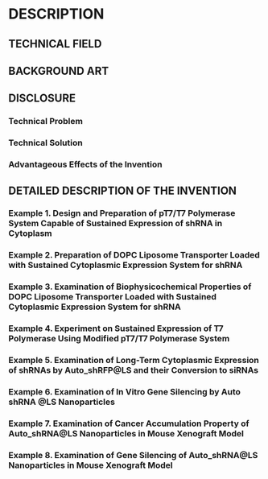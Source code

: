 # DESCRIPTION

## TECHNICAL FIELD

## BACKGROUND ART

## DISCLOSURE

### Technical Problem

### Technical Solution

### Advantageous Effects of the Invention

## DETAILED DESCRIPTION OF THE INVENTION

### Example 1. Design and Preparation of pT7/T7 Polymerase System Capable of Sustained Expression of shRNA in Cytoplasm

### Example 2. Preparation of DOPC Liposome Transporter Loaded with Sustained Cytoplasmic Expression System for shRNA

### Example 3. Examination of Biophysicochemical Properties of DOPC Liposome Transporter Loaded with Sustained Cytoplasmic Expression System for shRNA

### Example 4. Experiment on Sustained Expression of T7 Polymerase Using Modified pT7/T7 Polymerase System

### Example 5. Examination of Long-Term Cytoplasmic Expression of shRNAs by Auto_shRFP@LS and their Conversion to siRNAs

### Example 6. Examination of In Vitro Gene Silencing by Auto shRNA @LS Nanoparticles

### Example 7. Examination of Cancer Accumulation Property of Auto_shRNA@LS Nanoparticles in Mouse Xenograft Model

### Example 8. Examination of Gene Silencing of Auto_shRNA@LS Nanoparticles in Mouse Xenograft Model

